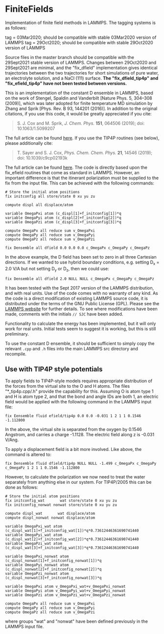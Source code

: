 # FiniteFields

Implementation of finite field methods in LAMMPS. The tagging systems
is as follows:

tag = 03Mar2020; should be compatible with stable 03Mar2020 version of LAMMPS
tag = 29Oct2020; should be compatible with stable 29Oct2020 version of LAMMPS

Source files in the master branch should be compatible with the
29Sept2021 stable version of LAMMPS. Changes between 29Oct2020 and
29Sept2021 are minimal, and the "fix_dfield" implementation gives
identical trajectories between the two trajectories for short
simulations of pure water, an electrolyte solution, and a NaCl (111)
surface. <b>The "fix_dfield_tip4p" and "fix_efield_tip4p" have not been
tested between versions.</b>


This is an implementation of the constant D ensemble in LAMMPS, based
on the work of Stengel, Spaldin and Vanderbilt [Nature Phys. 5,
304–308 (2009)], which was later adopted for finite temperature MD
simulation by Zhang and Sprik [Phys. Rev. B 93, 144201 (2016)]. In
addition to the original citations, if you use this code, it would be
greatly appreciated if you cite:

> S. J. Cox and M. Sprik, <i>J. Chem. Phys.</i> <b>151</b>, 064506 (2019); doi: 10.1063/1.5099207

The full article can be found
[here](https://aip.scitation.org/doi/10.1063/1.5099207). If you use
the TIP4P routines (see below), please additionally cite:

> T. Sayer and S. J. Cox, <i> Phys. Chem. Chem. Phys. </i> <b>21</b>, 14546 (2019); doi: 10.1039/c9cp02193k

The full article can be found
[here](https://pubs.rsc.org/en/content/articlepdf/2019/cp/c9cp02193k). The
code is directly based upon the fix_efield routines that come as
standard in LAMMPS. However, an important difference is that the
itinerant polarization must be supplied to the fix from the input
file. This can be achieved with the following commands:

```
# Store the initial atom positions
fix initconfig all store/state 0 xu yu zu

compute displ all displace/atom

variable OmegaPxi atom (c_displ[1]+f_initconfig[1])*q
variable OmegaPyi atom (c_displ[2]+f_initconfig[2])*q
variable OmegaPzi atom (c_displ[3]+f_initconfig[3])*q

compute OmegaPx all reduce sum v_OmegaPxi
compute OmegaPy all reduce sum v_OmegaPyi
compute OmegaPz all reduce sum v_OmegaPzi

fix Densemble all dfield 0.0 0.0 0.0 c_OmegaPx c_OmegaPy c_OmegaPz

```

In the above example, the D field has been set to zero in all three
Cartesian directions. If we wanted to use hybrid boundary conditions,
e.g. setting D<sub>x</sub> = 2.0 V/A but not setting D<sub>y</sub> or
D<sub>z</sub>, then we could use:

```
fix Densemble all dfield 2.0 NULL NULL c_OmegaPx c_OmegaPy c_OmegaPz
```

It has been tested with the Sept 2017 version of the LAMMPS
distribution, and with real units. Use of the code comes with no
warranty of any kind. As the code is a direct modification of existing
LAMMPS source code, it is distributed under the terms of the GNU
Public License (GPL). Please see the [LAMMPS
website](https://lammps.sandia.gov/doc/Intro_opensource.html) for
further details. To see where modifications have been made, comments
with the initials `// SJC` have been added.

Functionality to calculate the energy has been implemented, but it
will only work for real units. Initial tests seem to suggest it is
working, but this is still preliminary.

To use the constant D ensemble, it should be sufficient to simply copy
the relevant `.cpp` and `.h` files into the main LAMMPS src directory
and recompile.

## Use with TIP4P style potentials

To apply fields to TIP4P-style models requires appropriate
distribution of the forces from the virtual site to the O and H
atoms. The files "*_tip4p.cpp/.h" provide the capability for
this. Assuming O is atom type 1 and H is atom type 2, and that the
bond and angle IDs are both 1, an electric field would be applied with
the following command in the LAMMPS input file:

```
fix Eensemble fluid efield/tip4p 0.0 0.0 -0.031 1 2 1 1 0.1546 -1.112800
```

In the above, the virtual site is separated from the oxygen by 0.1546
Angstrom, and carries a charge -1.1128. The electric field along z is
-0.031 V/Ang.

To apply a displacement field is a bit more involved. Like above, the
command is altered to:

```
fix Densemble fluid dfield/tip4p NULL NULL -1.499 c_OmegaPx c_OmegaPy c_OmegaPz 1 2 1 1 0.1546 -1.112800
```

However, to calculate the polarization we now need to treat the water
separately from anything else in our system. For TIP4P/2005 this can
be done as follows:

```
# Store the initial atom positions
fix initconfig_wat       wat store/state 0 xu yu zu
fix initconfig_nonwat nonwat store/state 0 xu yu zu

compute displ_wat       wat displace/atom
compute displ_nonwat nonwat displace/atom

variable OmegaPxi_wat atom (c_displ_wat[1]+f_initconfig_wat[1])*q*0.73612446361690741440
variable OmegaPyi_wat atom (c_displ_wat[2]+f_initconfig_wat[2])*q*0.73612446361690741440
variable OmegaPzi_wat atom (c_displ_wat[3]+f_initconfig_wat[3])*q*0.73612446361690741440

variable OmegaPxi_nonwat atom (c_displ_nonwat[1]+f_initconfig_nonwat[1])*q
variable OmegaPyi_nonwat atom (c_displ_nonwat[2]+f_initconfig_nonwat[2])*q
variable OmegaPzi_nonwat atom (c_displ_nonwat[3]+f_initconfig_nonwat[3])*q

variable OmegaPxi atom v_OmegaPxi_wat+v_OmegaPxi_nonwat
variable OmegaPyi atom v_OmegaPyi_wat+v_OmegaPyi_nonwat
variable OmegaPzi atom v_OmegaPzi_wat+v_OmegaPzi_nonwat

compute OmegaPx all reduce sum v_OmegaPxi
compute OmegaPy all reduce sum v_OmegaPyi
compute OmegaPz all reduce sum v_OmegaPzi
```

where groups "wat" and "nonwat" have been defined previously in the
LAMMPS input file.
